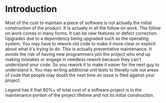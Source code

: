 # Introduction

Most of the cost to maintain a piece of software is not actually the initial construction of the product.  It is actually in all the follow on work.  The follow on work comes in many forms.  It can be new features or defect correction.  Upgrades due to a dependency being upgraded such as the operating system.  You may have to rework old code to make it more clear or explicit about what it's trying to do.  This is actually preventative maintenance. It avoids the risk of having new programmers join the project who end up making mistakes or engage in needless rework because they can't understand your code.  So you rework it to make it easier for the next guy to understand it.  You may writing additional unit tests to literally rule out areas of code that people may doubt the next time an issue is filed against your project.  

Legend has it that 80%+ of total cost of a software project is in the maintenance portion of the project lifetime and not its initial construction.  

